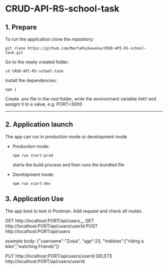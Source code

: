# CRUD-API-RS-school-task

## 1. Prepare

To run the application clone the repository:

```
git clone https://github.com/MartaPejkowska/CRUD-API-RS-school-task.git
```
Go to the newly created folder:

```
cd CRUD-API-RS-school-task
```

Install the dependencies:

```
npm i
```

Create .env file in the root folder, write the environment variable `PORT` and assignt it to a value, e.g. PORT=3000

---

## 2. Application launch

The app can run in production mode or development mode

- Production mode:

  ```
  npm run start:prod
  ```

  starts the build process and then runs the bundled file

- Development mode:

  ```
  npm run start:dev

  ```
## 3. Application Use

The app best to test in Postman.
Add request and check all routes.
  
GET http://localhost:PORT/api/users__
GET http://localhost:PORT/api/users/userId
POST http://localhost:PORT/api/users
  
example body:
  {"username":"Zosia",
   "age":23,
   "hobbies":["riding a bike","watching Friends"]}
  
PUT http://localhost:PORT/api/users/userId
DELETE http://localhost:PORT/api/users/userId







